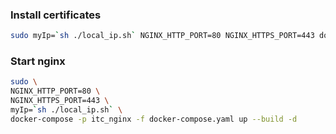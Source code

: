 
### Install certificates
```sh
sudo myIp=`sh ./local_ip.sh` NGINX_HTTP_PORT=80 NGINX_HTTPS_PORT=443 domains="video-squeezer.klimpal.com" email=mail@mail.com ./init_letsencrypt.sh
```
### Start nginx
```sh
sudo \
NGINX_HTTP_PORT=80 \
NGINX_HTTPS_PORT=443 \
myIp=`sh ./local_ip.sh` \
docker-compose -p itc_nginx -f docker-compose.yaml up --build -d
```